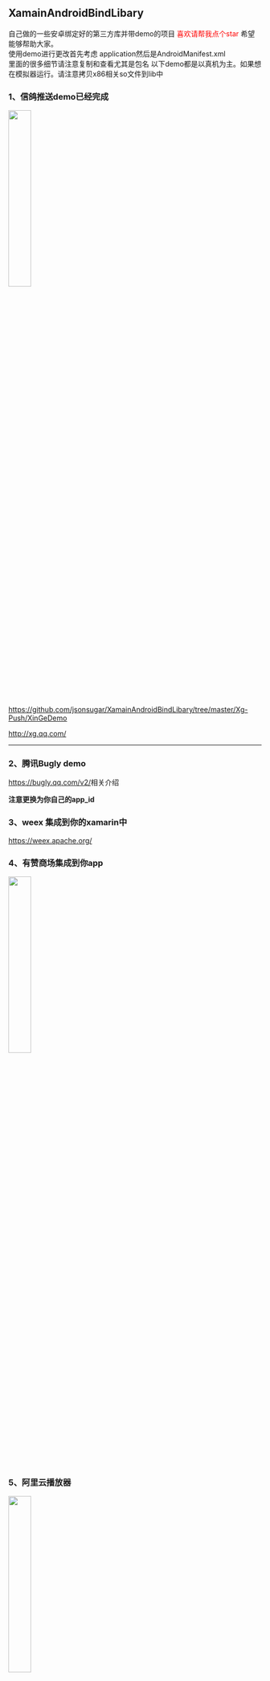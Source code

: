  
 

## XamainAndroidBindLibary
自己做的一些安卓绑定好的第三方库并带demo的项目
<label style="color:red">喜欢请帮我点个star</label>
希望能够帮助大家。<br>
使用demo进行更改首先考虑 application然后是AndroidManifest.xml<br>
里面的很多细节请注意复制和查看尤其是包名
以下demo都是以真机为主。如果想在模拟器运行。请注意拷贝x86相关so文件到lib中

### 1、信鸽推送demo已经完成
<img src="https://raw.githubusercontent.com/jaceDeng/XamarinAndroidLibrary/master/Screenshot/xinge-push-demo.png" width="30%"  style="width:30%"/>

<https://github.com/jsonsugar/XamainAndroidBindLibary/tree/master/Xg-Push/XinGeDemo>

<http://xg.qq.com/>

***
### 2、腾讯Bugly demo
<https://bugly.qq.com/v2/>相关介绍

**注意更换为你自己的app_id**

### 3、weex 集成到你的xamarin中
<https://weex.apache.org/>

### 4、有赞商场集成到你app

<img src="https://raw.githubusercontent.com/jaceDeng/XamarinAndroidLibrary/master/Screenshot/youzan.png" width="30%"  style="width:30%"/>
<https://github.com/youzan/YouzanMobileSDK-Android/>

### 5、阿里云播放器
<img src="https://github.com/jaceDeng/XamarinAndroidLibrary/blob/master/Screenshot/alivec.jpg?raw=true" width="30%"  style="width:30%"/>

### 6、增加一个安卓的摄像头预览的demo演示
新的安卓版本导致预览会非常麻烦 比如我们要在预览中加个框框或者设计个图标之类的 需要用到预览实现 所以我编写了一个demo 方便大家定制化摄像头预览

### 7、Safia 
<https://github.com/yanzhenjie/Sofia/>  沉浸状态栏
<img src="https://raw.githubusercontent.com/yanzhenjie/Sofia/master/image/1.gif" width="30%"  style="width:30%"/>

### 8、友盟推送带
注意友盟推送需要签入java文件才行 因为友盟会起一个新进程

### 9、MobIM.Droid 
聊天im集成
<https://github.com/MobClub/MobIM-for-Android/>
<img src="http://mobim.mob.com/assets/images/mobIM-da65e38d.gif" width="30%"  style="width:30%"/>

### 10、Rongyun 及时通信IM

### 11、SerialPortDemo 安卓串口库
安卓里面使用串口
 

### 12、Glide.Xamarin
这个库官方nuget上有最新的 绑定只是我需要3.6的所以单独绑定了下

### 13、百度推送
百度的安卓推送 示例代码

### 14、微信支付
微信支付与分享安卓绑定库
 [WeChat.Droid](https://www.nuget.org/packages/WeChat.Droid) [![NuGet](https://img.shields.io/nuget/v/WeChat.Droid.svg?label=NuGet)](https://www.nuget.org/packages/WeChat.Droid)

### 15、极光推送
极光绑定库

### 16、支付宝iot 绑定
https://opendocs.alipay.com/iot/01kjr6 
需要注意 库里面依赖了fastjson 所以需要单独处理下json
我们用Newtonsoft 中的json 处理好后序列化为String  调用JSON.Parse(string)  再传入onMessage() 中


### 17、讯飞语音合成 离线sdk 语音唤醒 语音识别相关sdk 绑定
https://www.xfyun.cn/doc/tts/offline_tts/Android-SDK.html#_2%E3%80%81sdk%E9%9B%86%E6%88%90%E6%8C%87%E5%8D%97


### 18、 百度地图

### 19、新增饺子播放器UI 支持多种播放器内核

### 20、安卓图片多媒体选择库 DVMediaSelector   仿造微信的
绑定来源 https://github.com/Devil-Chen/DVMediaSelector

<img src="https://github.com/Devil-Chen/DVMediaSelector/raw/master/screenshot/single_select.png" width="30%"  style="width:30%"/>

### 21 安卓推送RTSP 和RTMP到服务端 推送客户端 不依赖ffmpeg

* [Xamarin.Android.Rtplibrary.Droid](https://www.nuget.org/packages/Xamarin.Android.Rtplibrary.Droid) [![NuGet](https://img.shields.io/nuget/v/Xamarin.Android.Rtplibrary.Droid.svg?label=NuGet)](https://www.nuget.org/packages/Xamarin.Android.Rtplibrary.Droid)
使用方式
### RTMP:

```csharp
//default
//create builder
RtmpCamera1 rtmpCamera1 = new RtmpCamera1(openGlView, connectCheckerRtmp);
//start stream
if (rtmpCamera1.PrepareAudio() && rtmpCamera1.PrepareVideo()) {
  rtmpCamera1.StartStream("rtmp://yourEndPoint");
} else {
 /**This device cant init encoders, this could be for 2 reasons: The encoder selected doesnt support any configuration setted or your device hasnt a H264 or AAC encoder (in this case you can see log error valid encoder not found)*/
}
//stop stream
rtmpCamera1.StopStream();
//with params
//create builder
RtmpCamera1 rtmpCamera1 = new RtmpCamera1(openGlView, connectCheckerRtmp);
//start stream
if (rtmpCamera1.PrepareAudio(int bitrate, int sampleRate, boolean isStereo, boolean echoCanceler,
      boolean noiseSuppressor) && rtmpCamera1.PrepareVideo(int width, int height, int fps, int bitrate, int rotation)) {
  rtmpCamera1.StartStream("rtmp://yourEndPoint");
} else {
 /**This device cant init encoders, this could be for 2 reasons: The encoder selected doesnt support any configuration setted or your device hasnt a H264 or AAC encoder (in this case you can see log error valid encoder not found)*/
}
//stop stream
rtmpCamera1.StopStream();
```

### RTSP:

```csharp
 //请先获取下摄像头  麦克风权限 文件读写权限
            //create builder
            //by default TCP protocol.
            RtspCamera1 rtspCamera1 = new RtspCamera1(this, new ConnectCheckerRtsp());
            //start stream
            if (rtspCamera1.PrepareAudio() && rtspCamera1.PrepareVideo())
            {
                rtspCamera1.StartStream("rtsp://yourEndPoint");
            }
            else
            {
                /**This device cant init encoders, this could be for 2 reasons: The encoder selected doesnt support any configuration setted or your device hasnt a H264 or AAC encoder (in this case you can see log error valid encoder not found)*/
            }
            //stop stream
//with params
//create builder
RtspCamera1 rtspCamera1 = new RtspCamera1(openGlView, connectCheckerRtsp);
rtspCamera1.setProtocol(protocol);
//start stream
if (rtspCamera1.PrepareAudio(int bitrate, int sampleRate, boolean isStereo, boolean echoCanceler,
      boolean noiseSuppressor) && rtspCamera1.PrepareVideo(int width, int height, int fps, int bitrate, int rotation)) {
  rtspCamera1.StartStream("rtsp://yourEndPoint");
} else {
 /**This device cant init encoders, this could be for 2 reasons: The encoder selected doesnt support any configuration setted or your device hasnt a H264 or AAC encoder (in this case you can see log error valid encoder not found)*/
}
//stop stream
rtspCamera1.StopStream();
```

### 22 极速扫码绑定组件
```
 //需要判断有没有权限
            MNScanConfig scanConfig = new MNScanConfig.Builder()
                //是否震动
                .IsShowVibrate(true)
                //是否鸣叫
                .IsShowBeep(false)
                //是否显示扫码相册
                .IsShowPhotoAlbum(true)

                //显示闪光灯
                .IsShowLightController(true)
                .SetActivityOpenAnime(Resource.Animation.activity_anmie_in)
                .SetActivityExitAnime(Resource.Animation.activity_anmie_out)
                //自定义文案
                .SetScanHintText("")
                //.SetScanHintTextColor(colorText)
                //.SetScanHintTextSize(TextUtils.IsEmpty(mEtHintTextSize.Text.ToString()) ? 14 : int.Parse(mEtHintTextSize.Text.ToString()))
                .SetScanColor(colorLine)
                // .SetSupportZoom(mCbSupportZoom.Checked)
                // .SetLaserStyle(mRbScanlineGrid.Checked ? MNScanConfig.LaserStyle.Grid : MNScanConfig.LaserStyle.Line)
                .SetBgColor(colorBackground)
                  //   .SetGridScanLineColumn(TextUtils.IsEmpty(mEtGridlineNum.Text.ToString()) ? 30 : int.Parse(mEtGridlineNum.Text.ToString()))
                  //  .SetGridScanLineHeight(TextUtils.IsEmpty(mEtGridlineHeight.Text.ToString()) ? 0 : int.Parse(mEtGridlineHeight.Text.ToString()))
                  .SetFullScreenScan(true)
                .SetResultPointConfigs(36, 12, 3, colorResultPointStroke, colorResultPoint)
                //.SetStatusBarConfigs(colorStatusBar, mCbStatusDark.Checked)
                //   .SetScanFrameSizeScale(30 / 100f)
                //   .SetCustomShadeViewLayoutID(Resource.Layout.layout_custom_view, new MNCustomViewBindCallbackAnonymousInnerClass(this))
                .InvokeBuilder();
            MNScanManager.StartScan(this, scanConfig, new MNScanCallbackAnonymousInnerClass(this));
```